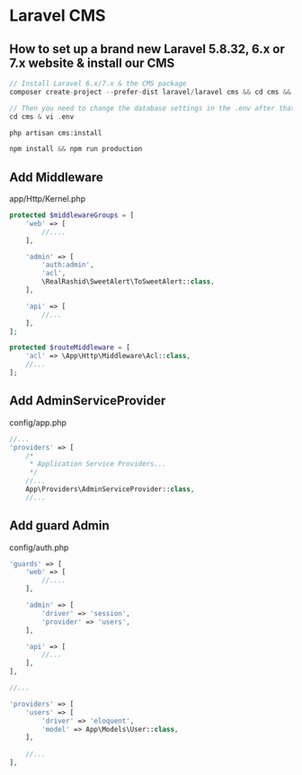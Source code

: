 # Laravel CMS

## How to set up a brand new Laravel 5.8.32, 6.x or 7.x website & install our CMS

```php
// Install Laravel 6.x/7.x & the CMS package
composer create-project --prefer-dist laravel/laravel cms && cd cms && composer require LuizHenriqueBK/LaravelCMS

// Then you need to change the database settings in the .env after that initialize CMS
cd cms & vi .env

php artisan cms:install

npm install && npm run production

```

## Add Middleware

app/Http/Kernel.php

```php
protected $middlewareGroups = [
    'web' => [
        //....
    ],

    'admin' => [
        'auth:admin',
        'acl',
        \RealRashid\SweetAlert\ToSweetAlert::class,
    ],

    'api' => [
        //...
    ],
];

protected $routeMiddleware = [
    'acl' => \App\Http\Middleware\Acl::class,
    //...
];
```

## Add AdminServiceProvider

config/app.php
```php
//...
'providers' => [
    /*
     * Application Service Providers...
     */
    //...
    App\Providers\AdminServiceProvider::class,
    //...
```

## Add guard Admin

config/auth.php

```php
'guards' => [
    'web' => [
        //....
    ],

    'admin' => [
        'driver' => 'session',
        'provider' => 'users',
    ],

    'api' => [
        //...
    ],
],

//...

'providers' => [
    'users' => [
        'driver' => 'eloquent',
        'model' => App\Models\User::class,
    ],
        
    //...
],

```
